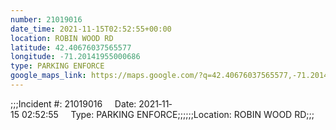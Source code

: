 ```yaml
---
number: 21019016
date_time: 2021-11-15T02:52:55+00:00
location: ROBIN WOOD RD
latitude: 42.40676037565577
longitude: -71.20141955000686
type: PARKING ENFORCE
google_maps_link: https://maps.google.com/?q=42.40676037565577,-71.20141955000686
---
```


;;;Incident #: 21019016     Date: 2021‐11‐15 02:52:55     Type: PARKING ENFORCE;;;;;;Location: ROBIN WOOD RD;;;
